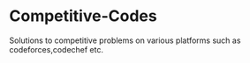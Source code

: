 # Competitive-Codes
Solutions to competitive problems on various platforms such as codeforces,codechef etc.
